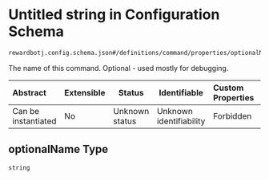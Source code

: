 # Untitled string in Configuration Schema

```txt
rewardbotj.config.schema.json#/definitions/command/properties/optionalName
```

The name of this command. Optional - used mostly for debugging.


| Abstract            | Extensible | Status         | Identifiable            | Custom Properties | Additional Properties | Access Restrictions | Defined In                                                               |
| :------------------ | ---------- | -------------- | ----------------------- | :---------------- | --------------------- | ------------------- | ------------------------------------------------------------------------ |
| Can be instantiated | No         | Unknown status | Unknown identifiability | Forbidden         | Allowed               | none                | [config.schema.json\*](../out/config.schema.json "open original schema") |

## optionalName Type

`string`
